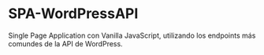 # SPA-WordPressAPI

Single Page Application con Vanilla JavaScript, utilizando los endpoints más comundes de la API de WordPress.
